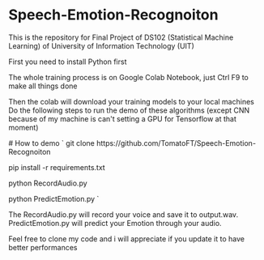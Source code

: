 # Speech-Emotion-Recognoiton
This is the repository for Final Project of DS102 (Statistical Machine Learning) of University of Information Technology (UIT)
<p>First you need to install Python first</p>
<p>The whole training process is on Google Colab Notebook, just Ctrl F9 to make all things done</p>
<p>Then the colab will download your training models to your local machines
Do the following steps to run the demo of these algorithms (except CNN because of my machine is can't setting a GPU for Tensorflow at that moment) </p>
# How to demo
`
git clone https://github.com/TomatoFT/Speech-Emotion-Recognoiton

pip install -r requirements.txt

python RecordAudio.py

python PredictEmotion.py
`

The RecordAudio.py will record your voice and save it to output.wav. PredictEmotion.py will predict your Emotion through your audio.

Feel free to clone my code and i will appreciate if you update it to have better performances
